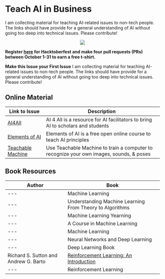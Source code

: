 # Teach AI in Business

I am collecting material for teaching AI-related issues to non-tech people. The links should have provide for a general understanding of AI without going too deep into technical issues. Please contribute! 

<p align="center">
    <a href="https://hacktoberfest.digitalocean.com/">
    	<img src="https://hacktoberfest.digitalocean.com/assets/HF-full-logo-b05d5eb32b3f3ecc9b2240526104cf4da3187b8b61963dd9042fdc2536e4a76c.svg" >
    </a>
</p>

**Register [here](https://hacktoberfest.digitalocean.com) for Hacktoberfest and make four pull requests (PRs) between October 1-31 to earn a free t-shirt.**


**Make this Issue your First Issue**
I am collecting material for teaching AI-related issues to non-tech people. The links should have provide for a general understanding of AI without going too deep into technical issues. Please contribute! 

## Online Material
| Link to Issue  | Description  |
|---|---| 
| [AI4All](https://ai4all.docebosaas.com/learn) | AI 4 All is a resource for AI facilitators to bring AI to scholars and students |
| [Elements of AI](https://www.elementsofai.com/) | Elements of AI is a free open online course to teach AI principles  |
| [Teachable Machine](https://teachablemachine.withgoogle.com/) | Use Teachable Machine to train a computer to recognize your own images, sounds, & poses |


## Book Resources
| Author  | Book  |
|---|---| 
|---| Machine Learning |
|---| Understanding Machine Learning From Theory to Algorithms |
|---| Machine Learning Yearning |
|---| A Course in Machine Learning |
|---| Machine Learning |
|---| Neural Networks and Deep Learning |
|---| Deep Learning Book |
|Richard S. Sutton and Andrew G. Barto| [Reinforcement Learning: An Introduction](http://www.incompleteideas.net/book/the-book-2nd.html) |
|---| Reinforcement Learning |
